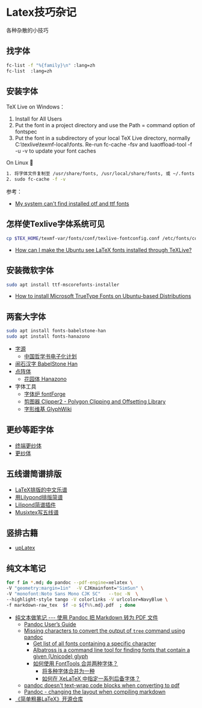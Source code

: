 # Latex技巧杂记
各种杂散的小技巧

## 找字体
```bash
fc-list -f "%{family}\n" :lang=zh
fc-list  :lang=zh
```

## 安装字体
TeX Live on Windows：
1. Install for All Users
2. Put the font in a project directory and use the Path = command option of fontspec
3. Put the font in a subdirectory of your local TeX Live directory, normally C:\texlive\texmf-local\fonts. Re-run fc-cache -fsv and luaotfload-tool -f -u -v to update your font caches

On Linux 🐧

```bash
1. 将字体文件复制至 /usr/share/fonts, /usr/local/share/fonts, 或 ~/.fonts
2. sudo fc-cache -f -v
```


参考：
* [My system can't find installed otf and ttf fonts](https://tex.stackexchange.com/questions/511897/my-system-cant-find-installed-otf-and-ttf-fonts)

## 怎样使Texlive字体系统可见

```bash
cp $TEX_HOME/texmf-var/fonts/conf/texlive-fontconfig.conf /etc/fonts/conf.d/09-texlive-fonts.conf
```

* [How can I make the Ubuntu see LaTeX fonts installed through TeXLive?](https://askubuntu.com/questions/1174423/how-can-i-make-the-ubuntu-see-latex-fonts-installed-through-texlive)

## 安装微软字体
```bash
sudo apt install ttf-mscorefonts-installer
```

* [How to install Microsoft TrueType Fonts on Ubuntu-based Distributions](https://itsfoss.com/install-microsoft-fonts-ubuntu/)

## 两套大字体
```bash
sudo apt install fonts-babelstone-han
sudo apt install fonts-hanazono
```
* [字源](https://hanziyuan.net/)
  * [中国哲学书电子化计划](https://ctext.org/zhs)
* [闹石汉字 BabelStone Han](https://www.babelstone.co.uk/Fonts/Han.html)
* [点阵体](https://github.com/tony/dot-fonts)
  * [花园体 Hanazono](http://fonts.jp/hanazono/)
* 字体工具
  * [字体炉 fontForge](https://fontforge.org/)
  * [剪图器 Clipper2 - Polygon Clipping and Offsetting Library](http://www.angusj.com/clipper2/Docs/Overview.htm)
  * [字形维基 GlyphWiki](http://zhs.glyphwiki.org/wiki/GlyphWiki)

## 更纱等距字体
- [终端更纱体](https://github.com/laishulu/Sarasa-Term-SC-Nerd)
- [更纱体](https://github.com/be5invis/Sarasa-Gothic)

## 五线谱简谱排版
* [LaTeX排版的中文乐谱](https://www.latexstudio.net/archives/11337.html)
* [用Lilypond排版简谱](https://www.cnblogs.com/quantumman/p/5189701.html)
* [Lilipond简谱插件](https://ssb22.user.srcf.net/mwrhome/jianpu-ly.py)
* [Musixtex写五线谱](https://blog.csdn.net/cclethe/article/details/73065473)


## 竖排古籍
* [upLatex](https://github.com/Steve-Cheung-emct)

## 纯文本笔记
```bash
for f in *.md; do pandoc --pdf-engine=xelatex \
-V "geometry:margin=1in"  -V CJKmainfont="SimSun" \
-V "monofont:Noto Sans Mono CJK SC"   --toc -N  \
--highlight-style tango -V colorlinks -V urlcolor=NavyBlue \
-f markdown-raw_tex  $f -o ${f%%.md}.pdf  ; done
```

- [纯文本做笔记 --- 使用 Pandoc 把 Markdown 转为 PDF 文件](https://jdhao.github.io/2017/12/10/pandoc-markdown-with-chinese/)
  - [Pandoc User’s Guide](https://pandoc.org/MANUAL.html)
  - [Missing characters to convert the output of `tree` command using pandoc](https://tex.stackexchange.com/questions/650014/missing-characters-to-convert-the-output-of-tree-command-using-pandoc)
    - [Get list of all fonts containing a specific character](https://apple.stackexchange.com/questions/287707/get-list-of-all-fonts-containing-a-specific-character)
    - [Albatross is a command line tool for finding fonts that contain a given (Unicode) glyph](https://gitlab.com/islandoftex/albatross/)
    - [如何使用 FontTools 合并两种字体？](https://superuser.com/questions/1657357/how-do-i-merge-two-fonts-using-fonttools)
      - [将多种字体合并为一种](https://fonttools.readthedocs.io/en/latest/merge.html)
      - [如何在 XeLaTeX 中指定一系列后备字体？](https://tex.stackexchange.com/questions/323575/how-can-i-specify-a-chain-of-fallback-fonts-in-xelatex)
  - [pandoc doesn't text-wrap code blocks when converting to pdf](https://stackoverflow.com/questions/20788464/pandoc-doesnt-text-wrap-code-blocks-when-converting-to-pdf)
  - [Pandoc - changing the layout when compiling markdown](https://tex.stackexchange.com/questions/524177/pandoc-changing-the-layout-when-compiling-markdown)
- [《简单粗暴LaTeX》开源仓库](https://github.com/wklchris/Note-by-LaTeX)